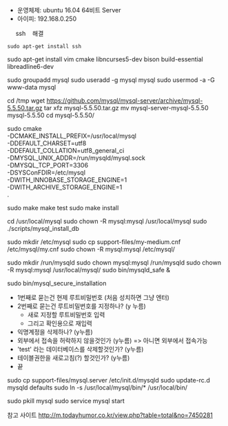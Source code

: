 - 운영체제: ubuntu 16.04 64비트 Server
- 아이피: 192.168.0.250

      ssh    해결
      
```
sudo apt-get install ssh
```

sudo apt-get install vim cmake libncurses5-dev bison build-essential libreadline6-dev

sudo groupadd mysql
sudo useradd -g mysql mysql
sudo usermod -a -G www-data mysql

cd /tmp
wget https://github.com/mysql/mysql-server/archive/mysql-5.5.50.tar.gz
tar xfz mysql-5.5.50.tar.gz
mv mysql-server-mysql-5.5.50 mysql-5.5.50
cd mysql-5.5.50/

sudo cmake \
-DCMAKE_INSTALL_PREFIX=/usr/local/mysql \
-DDEFAULT_CHARSET=utf8 \
-DDEFAULT_COLLATION=utf8_general_ci \
-DMYSQL_UNIX_ADDR=/run/mysqld/mysql.sock \
-DMYSQL_TCP_PORT=3306 \
-DSYSConFDIR=/etc/mysql \
-DWITH_INNOBASE_STORAGE_ENGINE=1 \
-DWITH_ARCHIVE_STORAGE_ENGINE=1 \
.

sudo make
make test
sudo make install

cd /usr/local/mysql
sudo chown -R mysql:mysql /usr/local/mysql
sudo ./scripts/mysql_install_db

sudo mkdir /etc/mysql
sudo cp support-files/my-medium.cnf /etc/mysql/my.cnf
sudo chown -R mysql:mysql /etc/mysql/

sudo mkdir /run/mysqld
sudo chown mysql:mysql /run/mysqld
sudo chown -R mysql:mysql /usr/local/mysql/
sudo bin/mysqld_safe &

sudo bin/mysql_secure_installation

- 1번째로 묻는건 현제 루트비밀번호 (처음 성치하면 그냥 엔터)
- 2번째로 묻는건 루트비밀번호를 지정하나? (y 누름)
  - 새로 지정할 루트비밀번호 입력
  - 그리고 확인용으로 재입력
- 익명계정을 삭제하나? (y누름)
- 외부에서 접속을 허락하지 않을것인가 (y누름)
=> 아니면 외부에서 접속가능
- 'test' 라는 데이터베이스를 삭제할것인가? (y누름)
- 테이블권한을 새로고침(?) 할것인가? (y누름)
- 끝

sudo cp support-files/mysql.server /etc/init.d/mysqld
sudo update-rc.d mysqld defaults
sudo ln -s /usr/local/mysql/bin/* /usr/local/bin/

sudo pkill mysql
sudo service mysql start

참고 사이트
http://m.todayhumor.co.kr/view.php?table=total&no=7450281
